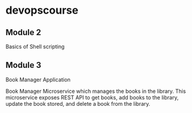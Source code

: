 # devopscourse

## Module 2

Basics of Shell scripting 

## Module 3

Book Manager Application

Book Manager Microservice which manages the books in the library. This microservice exposes REST API to get books, add books to the library, update the book stored, and delete a book from the library. 


